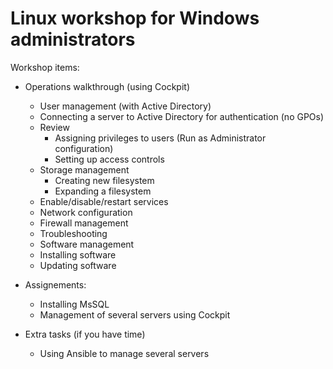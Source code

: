 # Linux workshop for Windows administrators

Workshop items:
- Operations walkthrough (using Cockpit)
  - User management (with Active Directory)
  - Connecting a server to Active Directory for authentication (no GPOs)
  - Review
    - Assigning privileges to users (Run as Administrator configuration)
    - Setting up access controls
  - Storage management
    - Creating new filesystem
    - Expanding a filesystem
  - Enable/disable/restart services
  - Network configuration
  - Firewall management
  - Troubleshooting
  - Software management
  - Installing software
  - Updating software

- Assignements:
  - Installing MsSQL
  - Management of several servers using Cockpit
- Extra tasks (if you have time)
  - Using Ansible to manage several servers

